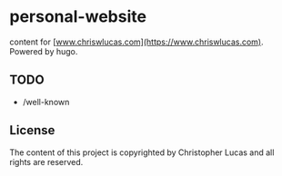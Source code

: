 # personal-website

content for [www.chriswlucas.com](https://www.chriswlucas.com). Powered by hugo.

## TODO
* /well-known

## License
The content of this project is copyrighted by Christopher Lucas and all rights are reserved.
